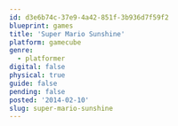 ```yaml
---
id: d3e6b74c-37e9-4a42-851f-3b936d7f59f2
blueprint: games
title: 'Super Mario Sunshine'
platform: gamecube
genre:
  - platformer
digital: false
physical: true
guide: false
pending: false
posted: '2014-02-10'
slug: super-mario-sunshine
---
```

